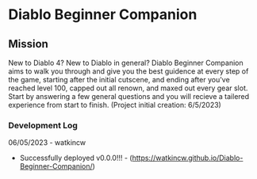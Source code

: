 # Diablo Beginner Companion

## Mission

New to Diablo 4? New to Diablo in general? Diablo Beginner Companion aims to walk you through and give you the best guidence at every step of the game, starting after the initial cutscene, and ending after you've reached level 100, capped out all renown, and maxed out every gear slot. Start by answering a few general questions and you will recieve a tailered experience from start to finish. (Project initial creation: 6/5/2023)

### Development Log

06/05/2023 - watkincw

* Successfully deployed v0.0.0!!! - (<https://watkincw.github.io/Diablo-Beginner-Companion/>)

